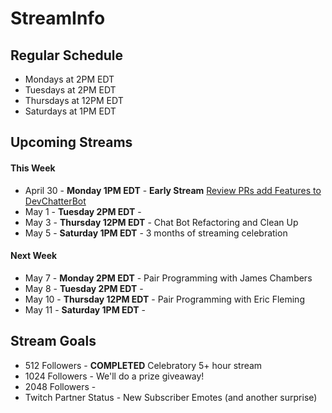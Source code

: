 # StreamInfo

## Regular Schedule

 - Mondays at 2PM EDT
 - Tuesdays at 2PM EDT
 - Thursdays at 12PM EDT
 - Saturdays at 1PM EDT
 

## Upcoming Streams

#### This Week

 - April 30 - **Monday 1PM EDT** - **Early Stream** [Review PRs add Features to DevChatterBot](Streams/2018-04-30.md)
 - May 1 - **Tuesday 2PM EDT** - 
 - May 3 - **Thursday 12PM EDT** - Chat Bot Refactoring and Clean Up
 - May 5 - **Saturday 1PM EDT** - 3 months of streaming celebration

#### Next Week

 - May 7 - **Monday 2PM EDT** - Pair Programming with James Chambers
 - May 8 - **Tuesday 2PM EDT** -
 - May 10 - **Thursday 12PM EDT** - Pair Programming with Eric Fleming
 - May 11 - **Saturday 1PM EDT** -
 
## Stream Goals

 - 512 Followers - **COMPLETED** Celebratory 5+ hour stream
 - 1024 Followers - We'll do a prize giveaway!
 - 2048 Followers - 
 - Twitch Partner Status - New Subscriber Emotes (and another surprise)

